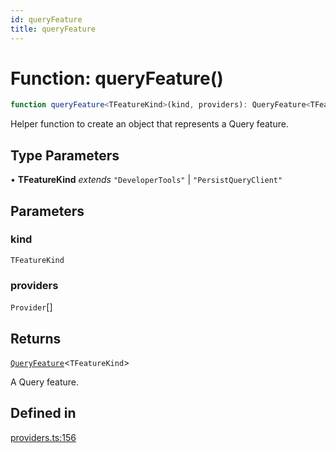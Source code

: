 ```yaml
---
id: queryFeature
title: queryFeature
---
```


# Function: queryFeature()

```ts
function queryFeature<TFeatureKind>(kind, providers): QueryFeature<TFeatureKind>
```

Helper function to create an object that represents a Query feature.

## Type Parameters

• **TFeatureKind** *extends* `"DeveloperTools"` \| `"PersistQueryClient"`

## Parameters

### kind

`TFeatureKind`

### providers

`Provider`[]

## Returns

[`QueryFeature`](../../interfaces/queryfeature.md)\<`TFeatureKind`\>

A Query feature.

## Defined in

[providers.ts:156](https://github.com/TanStack/query/blob/main/packages/angular-query-experimental/src/providers.ts#L156)
